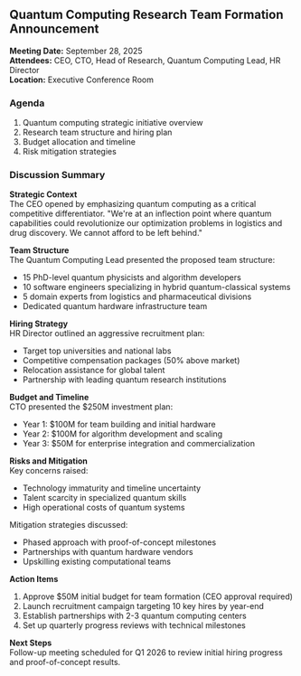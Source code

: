## Quantum Computing Research Team Formation Announcement

**Meeting Date:** September 28, 2025  
**Attendees:** CEO, CTO, Head of Research, Quantum Computing Lead, HR Director  
**Location:** Executive Conference Room  

### Agenda
1. Quantum computing strategic initiative overview
2. Research team structure and hiring plan
3. Budget allocation and timeline
4. Risk mitigation strategies

### Discussion Summary

**Strategic Context**  
The CEO opened by emphasizing quantum computing as a critical competitive differentiator. "We're at an inflection point where quantum capabilities could revolutionize our optimization problems in logistics and drug discovery. We cannot afford to be left behind."

**Team Structure**  
The Quantum Computing Lead presented the proposed team structure:
- 15 PhD-level quantum physicists and algorithm developers
- 10 software engineers specializing in hybrid quantum-classical systems
- 5 domain experts from logistics and pharmaceutical divisions
- Dedicated quantum hardware infrastructure team

**Hiring Strategy**  
HR Director outlined an aggressive recruitment plan:
- Target top universities and national labs
- Competitive compensation packages (50% above market)
- Relocation assistance for global talent
- Partnership with leading quantum research institutions

**Budget and Timeline**  
CTO presented the $250M investment plan:
- Year 1: $100M for team building and initial hardware
- Year 2: $100M for algorithm development and scaling
- Year 3: $50M for enterprise integration and commercialization

**Risks and Mitigation**  
Key concerns raised:
- Technology immaturity and timeline uncertainty
- Talent scarcity in specialized quantum skills
- High operational costs of quantum systems

Mitigation strategies discussed:
- Phased approach with proof-of-concept milestones
- Partnerships with quantum hardware vendors
- Upskilling existing computational teams

**Action Items**
1. Approve $50M initial budget for team formation (CEO approval required)
2. Launch recruitment campaign targeting 10 key hires by year-end
3. Establish partnerships with 2-3 quantum computing centers
4. Set up quarterly progress reviews with technical milestones

**Next Steps**  
Follow-up meeting scheduled for Q1 2026 to review initial hiring progress and proof-of-concept results.